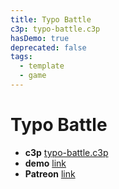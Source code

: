 ```yaml
---
title: Typo Battle
c3p: typo-battle.c3p
hasDemo: true
deprecated: false
tags:
  - template
  - game 
---
```

# Typo Battle

* **c3p** [typo-battle.c3p](source/c3p/typo-battle.c3p)
* **demo** [link](demo)
* **Patreon** [link](https://patreon.com/el3um4s)
